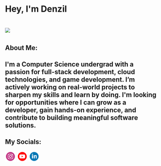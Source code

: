 # Hey, I'm Denzil <br><br> <img src="https://encrypted-tbn0.gstatic.com/images?q=tbn:ANd9GcQCiQ4sxk4UzlntibtPVh1p9W1O5JVm73A5Mg&s"><br>
## About Me:<br>
I'm a Computer Science undergrad with a passion for full-stack development, cloud technologies, and game development. I’m actively working on real-world projects to sharpen my skills and learn by doing. I'm looking for opportunities where I can grow as a developer, gain hands-on experience, and contribute to building meaningful software solutions.
---
## My Socials:
<a href="https://www.instagram.com/izzyyuniverse/"><img src="Icons/instagram.svg" height="35px"></a> <a href="https://youtube.com/@izzy_wastaken"><img src="Icons/youtube.svg" height="35px"></a> <a href="https://www.linkedin.com/in/DenzilDeepak/"><img src="Icons/linkedin.svg" height="35px"></a> 
